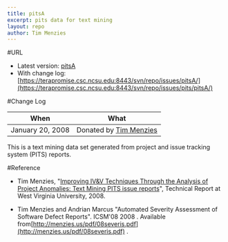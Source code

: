 ```yaml
---
title: pitsA
excerpt: pits data for text mining
layout: repo
author: Tim Menzies
---
```



#URL

  * Latest version: [pitsA](https://terapromise.csc.ncsu.edu:8443/svn/repo/issues/pits/pitsA/pitsA.csv)
  * With change log: [https://terapromise.csc.ncsu.edu:8443/svn/repo/issues/pitsA/](https://terapromise.csc.ncsu.edu:8443/svn/repo/issues/pits/pitsA/)

#Change Log

When | What
---- | ----
   January 20, 2008 | Donated by [Tim Menzies](/repo/people)

This is a text mining data set generated from project and issue tracking system (PITS) reports.

#Reference

  * Tim Menzies, "[Improving IV&V Techniques Through the Analysis of Project Anomalies: Text Mining PITS issue reports](http://menzies.us/pdf/07anomalies-pits.pdf)", Technical Report at West Virginia University, 2008.

  * Tim Menzies and Andrian Marcus "Automated Severity Assessment of Software Defect Reports". ICSM'08  2008 . Available from[http://menzies.us/pdf/08severis.pdf](http://menzies.us/pdf/08severis.pdf) .
